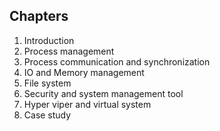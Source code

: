 ## Chapters

1. Introduction
2. Process management
3. Process communication and synchronization 
4. IO and Memory management
5. File system 
6. Security and system management tool 
7. Hyper viper and virtual system 
8. Case study